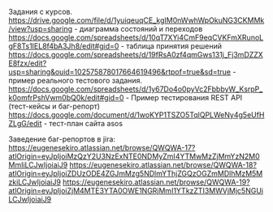 Задания с курсов.
https://drive.google.com/file/d/1yuiqeuqCE_kgIM0nWwhWpOkuNG3CKMMk/view?usp=sharing - диаграмма состояний и переходов
https://docs.google.com/spreadsheets/d/10qT7XYi4CmF9eqCVKFmXRunoLgF8Ts1IEL8f4bA3Jh8/edit#gid=0 - таблица принятия решений
https://docs.google.com/spreadsheets/d/19fRsA0zf4qmGws131j_Fj3mDZZXE8fzx/edit?usp=sharing&ouid=102575878017664619496&rtpof=true&sd=true - пример реального тестового задания.
https://docs.google.com/spreadsheets/d/1y67Do4o0pyVc2FbbbyW_KsrpP_k0omfrPshVwm0bQ0k/edit#gid=0 - Пример тестирования REST API (тест-кейсы и баг-репорт)
https://docs.google.com/document/d/1woKYP1TSZO5TqlQPLWeNy4g5eUfHZLgG/edit - тест-план сайта asos

Заведение баг-репортов в jira:
https://eugenesekiro.atlassian.net/browse/QWQWA-17?atlOrigin=eyJpIjoiMzQzY2U3NzExNTE0NDMyZmI4YTMwMzZjMmYzN2M0MmIiLCJwIjoiaiJ9
https://eugenesekiro.atlassian.net/browse/QWQWA-18?atlOrigin=eyJpIjoiZDUzODE4ZGJmMzg5NDlmYThjZGQzOGZmMDlhMzM5MzkiLCJwIjoiaiJ9
https://eugenesekiro.atlassian.net/browse/QWQWA-19?atlOrigin=eyJpIjoiZjM4MTE3YTA0OWE1NGRjMmI1YTkzZTI3MWVjMjc5NGUiLCJwIjoiaiJ9


